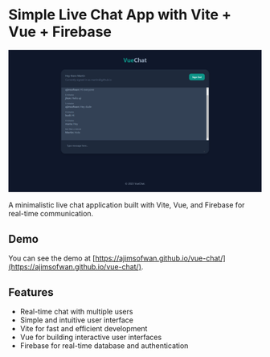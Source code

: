 # Simple Live Chat App with Vite + Vue + Firebase

![Chatroom Screenshot](screenshot.png)

A minimalistic live chat application built with Vite, Vue, and Firebase for real-time communication.

## Demo

You can see the demo at [https://ajimsofwan.github.io/vue-chat/](https://ajimsofwan.github.io/vue-chat/).

## Features

- Real-time chat with multiple users
- Simple and intuitive user interface
- Vite for fast and efficient development
- Vue for building interactive user interfaces
- Firebase for real-time database and authentication
